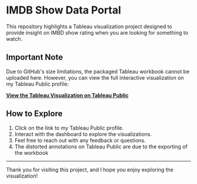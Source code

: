 # IMDB Show Data Portal

This repository highlights a Tableau visualization project designed to provide insight on IMBD show rating when you are looking for something to watch. 

## Important Note

Due to GitHub's size limitations, the packaged Tableau workbook cannot be uploaded here. However, you can view the full interactive visualization on my Tableau Public profile:

**[View the Tableau Visualization on Tableau Public]([https://public.tableau.com/](https://public.tableau.com/app/profile/owen.brand/vizzes))**

## How to Explore

1. Click on the link to my Tableau Public profile.
2. Interact with the dashboard to explore the visualizations.
3. Feel free to reach out with any feedback or questions.
4. The distorted annotations on Tableau Public are due to the exporting of the workbook
---

Thank you for visiting this project, and I hope you enjoy exploring the visualization!
